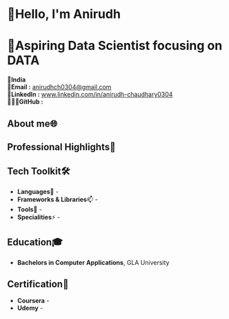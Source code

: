 # 👋Hello, I'm Anirudh
# 🚀Aspiring Data Scientist focusing on DATA

📍**India**<br>
📧**Email :** anirudhch0304@gmail.com<br>
🔗**Linkedln :** www.linkedin.com/in/anirudh-chaudhary0304<br>
👨🏻‍💻**GitHub :** 

## **About me**🌐


## **Professional Highlights**🌟


## **Tech Toolkit**🛠️

- **Languages**🌱 -
- **Frameworks & Libraries**📫 -
- **Tools**👀 -
- **Specialities**⚡ -

## **Education**🎓

- **Bachelors in Computer Applications**, GLA University

## **Certification**📜

- **Coursera** -
- **Udemy** -

<!---
Anirudh-chaudhary3/Anirudh-chaudhary3 is a ✨ special ✨ repository because its `README.md` (this file) appears on your GitHub profile.
You can click the Preview link to take a look at your changes.
--->
